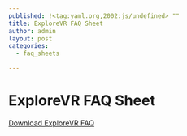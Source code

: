 ```yaml
---
published: !<tag:yaml.org,2002:js/undefined> ""
title: ExploreVR FAQ Sheet
author: admin
layout: post
categories: 
  - faq_sheets

---
```


<h1>ExploreVR FAQ Sheet</h1>
<p><a href="/files/FactSheet_exploreVRlink.pdf">Download ExploreVR FAQ</a></p>
